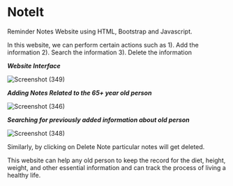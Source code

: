# NoteIt
Reminder Notes Website using HTML, Bootstrap and Javascript. 

In this website, we can perform certain actions such as
1). Add the information
2). Search the information
3). Delete the information

***Website Interface***

![Screenshot (349)](https://github.com/tejthete/NoteIt/assets/114575266/d193d69a-cfad-4f17-8677-6036259a2663)

***Adding Notes Related to the 65+ year old person***

![Screenshot (346)](https://github.com/tejthete/NoteIt/assets/114575266/f5a6ed86-d05f-4115-96d5-16b4716a3072)

***Searching for previously added information about old person***

![Screenshot (348)](https://github.com/tejthete/NoteIt/assets/114575266/ef2c7e82-50ed-4fc1-acb8-36fdf55cc484)

Similarly, by clicking on Delete Note particular notes will get deleted.

This website can help any old person to keep the record for the diet, height, weight, and other essential information and can track the process of living a healthy life.
